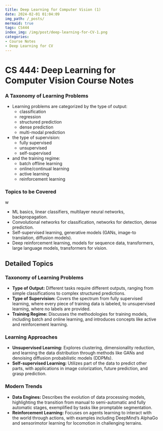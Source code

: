 ```yaml
---
title: Deep Learning for Computer Vision (1)
date: 2024-02-01 01:04:09
img_path: /_posts/
mermaid: true
tags: CS444
index_img: /img/post/deep-learning-for-CV-1.png
categories:
- Course Notes
- Deep Learning for CV
---
```


# CS 444: Deep Learning for Computer Vision Course Notes

### A Taxonomy of Learning Problems

- Learning problems are categorized by the type of output:
  - classification
  - regression
  - structured prediction
  - dense prediction
  - multi-modal prediction
- the type of supervision:
  - fully supervised
  - unsupervised
  - self-supervised
- and the training regime:
  - batch offline learning
  - online/continual learning
  - active learning
  - reinforcement learning

### Topics to be Covered
w
- ML basics, linear classifiers, multilayer neural networks, backpropagation.
- Convolutional networks for classification, networks for detection, dense prediction.
- Self-supervised learning, generative models (GANs, image-to translation, diffusion models).
- Deep reinforcement learning, models for sequence data, transformers, large language models, transformers for vision.

## Detailed Topics

### Taxonomy of Learning Problems

- **Type of Output:** Different tasks require different outputs, ranging from simple classifications to complex structured predictions.
- **Type of Supervision:** Covers the spectrum from fully supervised learning, where every piece of training data is labeled, to unsupervised learning, where no labels are provided.
- **Training Regime:** Discusses the methodologies for training models, including batch and online learning, and introduces concepts like active and reinforcement learning.

### Learning Approaches

- **Unsupervised Learning:** Explores clustering, dimensionality reduction, and learning the data distribution through methods like GANs and denoising diffusion probabilistic models (DDPMs).
- **Self-supervised Learning:** Utilizes part of the data to predict other parts, with applications in image colorization, future prediction, and grasp prediction.

### Modern Trends

- **Data Engines:** Describes the evolution of data processing models, highlighting the transition from manual to semi-automatic and fully automatic stages, exemplified by tasks like promptable segmentation.
- **Reinforcement Learning:** Focuses on agents learning to interact with the world through actions, with examples including DeepMind’s AlphaGo and sensorimotor learning for locomotion in challenging terrains.
